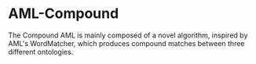 # AML-Compound
 The Compound AML is mainly composed of a novel algorithm, inspired by AML's WordMatcher, which produces compound matches between three different ontologies. 
